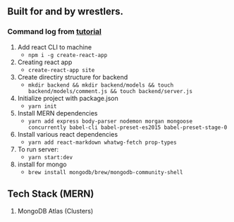 ## Built for and by wrestlers.

### Command log from [tutorial](https://medium.com/@bryantheastronaut/ok-here-we-go-b9f683c5a00c)

1. Add react CLI to machine 
    * `npm i -g create-react-app`
2. Creating react app
    * `create-react-app site`
3. Create directiry structure for backend
    * `mkdir backend && mkdir backend/models && touch backend/models/comment.js && touch backend/server.js`
4. Initialize project with package.json
    * `yarn init`
5. Install MERN dependencies
    * `yarn add express body-parser nodemon morgan mongoose concurrently babel-cli babel-preset-es2015 babel-preset-stage-0`
6. Install various react dependencies
    * `yarn add react-markdown whatwg-fetch prop-types`
7. To run server:
    * `yarn start:dev`
8. install for mongo
    * `brew install mongodb/brew/mongodb-community-shell`


## Tech Stack (MERN)
1. MongoDB Atlas (Clusters)
